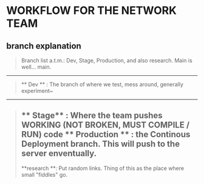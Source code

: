 # WORKFLOW FOR THE NETWORK TEAM
## branch explanation
> Branch list a.t.m.: Dev, Stage, Production, and also research. Main is well... main.
----
> ** Dev **  : The branch of where we test, mess around, generally experiment~
----
> ** Stage** : Where the team pushes WORKING (NOT BROKEN, MUST COMPILE / RUN) code
> ** Production ** : the Continous Deployment branch. This will push to the server enventually.
> ----
> **research **: Put random links. Thing of this as the place where small "fiddles" go.
